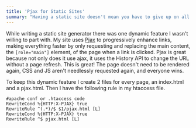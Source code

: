 ```yaml
---
title: 'Pjax for Static Sites'
summary: "Having a static site doesn't mean you have to give up on all dynamic features."
---
```

While writing a static site generator there was one dynamic feature I wasn't willing to part with. My site uses [Pjax][pjax] to progressively enhance links, making everything faster by only requesting and replacing the main content, the `[role="main"]` element, of the page when a link is clicked. Pjax is great because not only does it use ajax, it uses the History API to change the URL without a page refresh. This is great! The page doesn't need to be rendered again, CSS and JS aren't needlessly requested again, and everyone wins.

To keep this dynamic feature I create 2 files for every page, an index.html and a pjax.html. Then I have the following rule in my htaccess file.

```apacheconf
#apache conf or .htaccess code
RewriteCond %{HTTP:X-PJAX} true
RewriteRule ^(.*)/$ $1/pjax.html [L]
RewriteCond %{HTTP:X-PJAX} true
RewriteRule ^$ pjax.html [L]
```

[pjax]: http://pjax.heroku.com/
